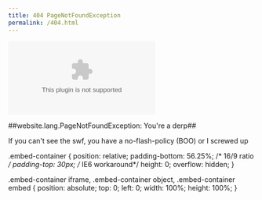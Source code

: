 ```yaml
---
title: 404 PageNotFoundException
permalink: /404.html
---
```


<div class="embed-container">
<embed src='/img/NOT_DEFECTIVE.swf'>
</div>

##website.lang.PageNotFoundException: You're a derp##

If you can't see the swf, you have a no-flash-policy (BOO) or I screwed up

.embed-container {
position: relative;
padding-bottom: 56.25%; /* 16/9 ratio */
padding-top: 30px; /* IE6 workaround*/
height: 0;
overflow: hidden;
}

.embed-container iframe,
.embed-container object,
.embed-container embed {
position: absolute;
top: 0;
left: 0;
width: 100%;
height: 100%;
}